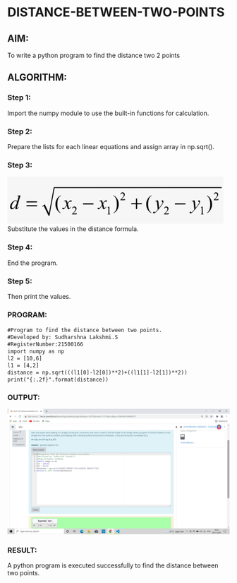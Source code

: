 # DISTANCE-BETWEEN-TWO-POINTS

## AIM:
To write a python program to find the distance two 2 points
## ALGORITHM:
### Step 1: 
Import the numpy module to use the built-in functions for calculation.
### Step 2: 
Prepare the lists for each linear equations and assign array in np.sqrt(). 
### Step 3: 
![Formula](./images/Formula.png)
Substitute the values in the distance formula.
### Step 4: 
End the program.
### Step 5: 
Then print the values.
### PROGRAM:
 ```
#Program to find the distance between two points.
#Developed by: Sudharshna Lakshmi.S
#RegisterNumber:21500166
import numpy as np
l2 = [10,6]
l1 = [4,2]
distance = np.sqrt(((l1[0]-l2[0])**2)+((l1[1]-l2[1])**2))
print("{:.2f}".format(distance))

```
### OUTPUT:
![OUTPUT](./images/Output.png)

### RESULT:
A python program is executed successfully to find the distance between two points.
